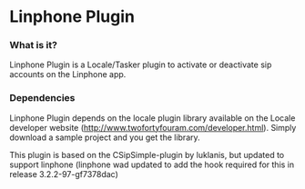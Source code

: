 # Linphone Plugin

### What is it?

Linphone Plugin is a Locale/Tasker plugin to activate or deactivate sip accounts on the Linphone app.

### Dependencies

Linphone Plugin depends on the locale plugin library available on the Locale developer website (http://www.twofortyfouram.com/developer.html). Simply download a sample project and you get the library.

This plugin is based on the CSipSimple-plugin by luklanis, but updated to support linphone (linphone wad updated to add the hook required for this in release 3.2.2-97-gf7378dac)
